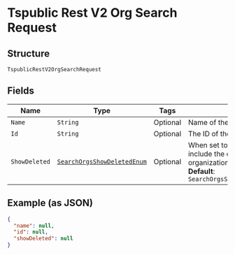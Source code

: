 
# Tspublic Rest V2 Org Search Request

## Structure

`TspublicRestV2OrgSearchRequest`

## Fields

| Name | Type | Tags | Description | Getter | Setter |
|  --- | --- | --- | --- | --- | --- |
| `Name` | `String` | Optional | Name of the organization. | String getName() | setName(String name) |
| `Id` | `String` | Optional | The ID of the organization. | String getId() | setId(String id) |
| `ShowDeleted` | [`SearchOrgsShowDeletedEnum`](../../doc/models/search-orgs-show-deleted-enum.md) | Optional | When set to true, the response will include the details of deleted organization also.<br>**Default**: `SearchOrgsShowDeletedEnum.ENUM_FALSE` | SearchOrgsShowDeletedEnum getShowDeleted() | setShowDeleted(SearchOrgsShowDeletedEnum showDeleted) |

## Example (as JSON)

```json
{
  "name": null,
  "id": null,
  "showDeleted": null
}
```

